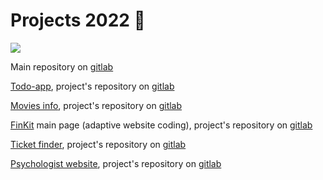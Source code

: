 <h1>Projects 2022 🎯</h1>

<img src='https://eitrawmaterials.eu/wp-content/uploads/2021/09/KAVA-Call-NewsHeader.jpg'/>

<p>Main repository on <a href='https://gitlab.com/VengerYuriy'>gitlab</a></p>

<p><a href='https://todo-app-uptrader.vercel.app/projects'>Todo-app</a>, project's repository on <a href='https://gitlab.com/VengerYuriy/todo-app'>gitlab</a></p>

<p><a href='https://moives-info.vercel.app/'>Movies info</a>, project's repository on <a href='https://gitlab.com/VengerYuriy/js_nl_graduate_work'>gitlab</a></p>

<p><a href='https://adaptive-page.vercel.app/'>FinKit</a> main page (adaptive website coding), project's repository on <a href='https://gitlab.com/VengerYuriy/test-aeon'>gitlab</a></p>

<p><a href='https://ticket-finder.vercel.app/'>Ticket finder</a>, project's repository on <a href='https://gitlab.com/VengerYuriy/ticket-finder'>gitlab</a></p>

<p><a href='https://psy-site.vercel.app/'>Psychologist website</a>, project's repository on <a href='https://gitlab.com/VengerYuriy/psy-site'>gitlab</a></p>


<!--
**IuriiVenger/IuriiVenger** is a ✨ _special_ ✨ repository because its `README.md` (this file) appears on your GitHub profile.

Here are some ideas to get you started:

- 🔭 I’m currently working on ...
- 🌱 I’m currently learning ...
- 👯 I’m looking to collaborate on ...
- 🤔 I’m looking for help with ...
- 💬 Ask me about ...
- 📫 How to reach me: ...
- 😄 Pronouns: ...
- ⚡ Fun fact: ...
-->
